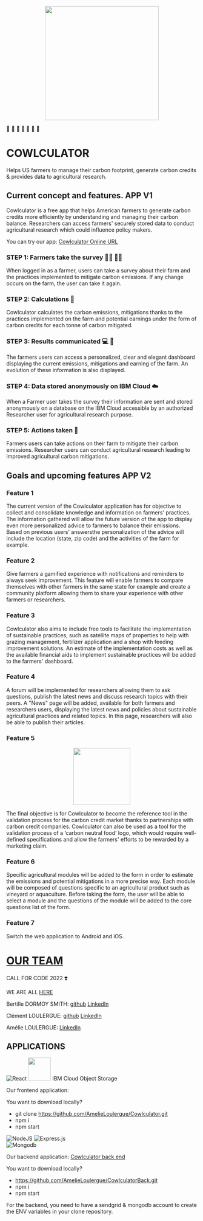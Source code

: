 <p align="center"><img src="https://clous-storage-carbonb-cos-standard-26b.s3.eu-de.cloud-object-storage.appdomain.cloud/cowlculator.png" width="300" alt=""/></p>

:pig2: :cow2: :sheep: :bison: :seedling: :deciduous_tree: :corn:
# COWLCULATOR 
Helps US farmers to manage their carbon footprint, generate carbon credits & provides data to agricultural research.

## Current concept and features. APP V1

Cowlculator is a free app that helps American farmers to generate carbon credits more efficiently by understanding and managing their carbon balance. Researchers can access farmers' securely stored data to conduct agricultural research which could influence policy makers.

You can try our app: [Cowlculator Online URL](https://cowlculator.netlify.app/)

### **STEP 1**: Farmers take the survey :farmer: :woman_farmer:

When logged in as a farmer, users can take a survey about their farm and the practices implemented to mitigate carbon emissions. If any change occurs on the farm, the user can take it again.

### **STEP 2**: Calculations :abacus:

Cowlculator calculates the carbon emissions, mitigations thanks to the practices implemented on the farm and potential earnings under the form of carbon credits for each tonne of carbon mitigated.

### **STEP 3**: Results communicated :computer: :iphone:

The farmers users can access a personalized, clear and elegant dashboard displaying the current emissions, mitigations and earning of the farm. An evolution of these information is also displayed.

### **STEP 4**: Data stored anonymously on IBM Cloud :cloud:

When a Farmer user takes the survey their information are sent and stored anonymously on a database on the IBM Cloud accessible by an authorized Researcher user for agricultural research purpose.

### **STEP 5**: Actions taken :dart:

Farmers users can take actions on their farm to mitigate their carbon emissions. Researcher users can conduct agricultural research leading to improved agricultural carbon mitigations.

## Goals and upcoming features APP V2

### Feature 1
The current version of the Cowlculator application has for objective to collect and consolidate knowledge and information on farmers' practices. The information gathered will allow the future version of the app to display even more personalized advice to farmers to balance their emissions. Based on previous users' answersthe personalization of the advice will include the location (state, zip code) and the activities of the farm for example. 


### Feature 2 
Give farmers a gamified experience with notifications and reminders to always seek improvement. This feature will enable farmers to compare themselves with other farmers in the same state for example and create a community platform allowing them to share your experience with other farmers or researchers.


### Feature 3
Cowlculator also aims to include free tools to facilitate the implementation of sustainable practices, such as satellite maps of properties to help with grazing management, fertilizer application and a shop with feeding improvement solutions. An estimate of the implementation costs as well as the available financial aids to implement sustainable practices will be added to the farmers' dashboard.


### Feature 4
A forum will be implemented for researchers allowing them to ask questions, publish the latest news and discuss research topics with their peers. A "News" page will be added, available for both farmers and researchers users, displaying the latest news and policies about sustainable agricultural practices and related topics. In this page, researchers will also be able to publish their articles. 



### Feature 5 
<p align="center"><img src="https://clous-storage-carbonb-cos-standard-26b.s3.eu-de.cloud-object-storage.appdomain.cloud/carbon_neutral_logo.png" width="150" alt=""/></p>
The final objective is for Cowlculator to become the reference tool in the validation process for the carbon credit market thanks to partnerships with carbon credit companies. Cowlculator can also be used as a tool for the validation process of a ‘carbon neutral food’ logo, which would require well-defined specifications and allow the farmers' efforts to be rewarded by a marketing claim.


### Feature 6
Specific agricultural modules will be added to the form in order to estimate the emissions and potential mitigations in a more precise way. Each module will be composed of questions specific to an agricultural product such as vineyard or aquaculture. Before taking the form, the user will be able to select a module and the questions of the module will be added to the core questions list of the form.


### Feature 7
Switch the web application to Android and iOS.


# [OUR TEAM](https://cowlculator.netlify.app/about)
CALL FOR CODE 2022 :heavy_heart_exclamation:

WE ARE ALL [HERE](https://cowlculator.netlify.app/about)

Bertille DORMOY SMITH: [github](https://github.com/bertillesmith) [LinkedIn](https://www.linkedin.com/in/bertille-smith-b815b6125/)

Clément LOULERGUE: [github](https://github.com/LoulergueC) [LinkedIn](https://www.linkedin.com/in/clément-loulergue-a125911ab/)

Amélie LOULERGUE: [LinkedIn](https://www.linkedin.com/in/amélie-loulergue-845a25148/)

## APPLICATIONS
![React](https://img.shields.io/badge/react-%2320232a.svg?style=for-the-badge&logo=react&logoColor=%2361DAFB) <img src="https://clous-storage-carbonb-cos-standard-26b.s3.eu-de.cloud-object-storage.appdomain.cloud/IBM_logo.png" width="60" alt=""/>
IBM Cloud Object Storage

Our frontend application: 

You want to download locally? 
- git clone https://github.com/AmelieLoulergue/Cowlculator.git
- npm i 
- npm start

![NodeJS](https://img.shields.io/badge/node.js-6DA55F?style=for-the-badge&logo=node.js&logoColor=white) ![Express.js](https://img.shields.io/badge/express.js-%23404d59.svg?style=for-the-badge&logo=express&logoColor=%2361DAFB)  
![Mongodb](https://img.shields.io/badge/MongoDB-4EA94B?style=for-the-badge&logo=mongodb&logoColor=white)

Our backend application: [Cowlculator back end](https://github.com/AmelieLoulergue/CowlculatorBack#readme)

You want to download locally? 
- https://github.com/AmelieLoulergue/CowlculatorBack.git
- npm i 
- npm start

For the backend, you need to have a sendgrid & mongodb account to create the ENV variables in your clone repository. 




